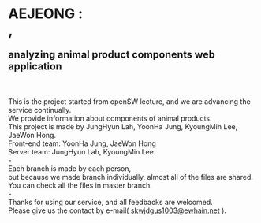 # AEJEONG :<br>,
<p style="font-size:20px"><b>analyzing animal product components web application </b></p><br>

This is the project started from openSW lecture, and we are advancing the service continually.<br>
We provide information about components of animal products.<br>
This project is made by JungHyun Lah, YoonHa Jung, KyoungMin Lee, JaeWon Hong.<br>
Front-end team: YoonHa Jung, JaeWon Hong<br>
Server team: JungHyun Lah, KyoungMin Lee <br>
-<br>
Each branch is made by each person,<br>
but because we made branch individually, almost all of the files are shared.<br>
You can check all the files in master branch.<br>
-<br>
Thanks for using our service, and all feedbacks are welcomed.<br>
Please give us the contact by e-mail( <u>skwjdgus1003@ewhain.net</u> ).<br>
